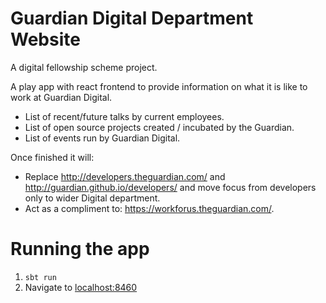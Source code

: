 # Guardian Digital Department Website

A digital fellowship scheme project.

A play app with react frontend to provide information on what it is like to work at Guardian Digital.

* List of recent/future talks by current employees.
* List of open source projects created / incubated by the Guardian.
* List of events run by Guardian Digital.

Once finished it will:

* Replace http://developers.theguardian.com/ and http://guardian.github.io/developers/ and move focus from developers only to wider Digital department.
* Act as a compliment to: https://workforus.theguardian.com/.


# Running the app
1. `sbt run`
2. Navigate to [localhost:8460](localhost:8460)
